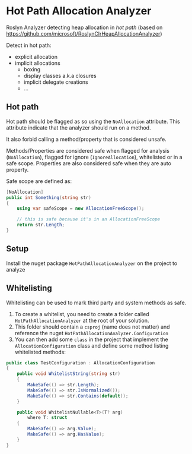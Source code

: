 Hot Path Allocation Analyzer
===================================

Roslyn Analyzer detecting heap allocation in *hot path* (based on https://github.com/microsoft/RoslynClrHeapAllocationAnalyzer) 

Detect in hot path:  
 - explicit allocation 
 - implicit allocations 
    - boxing 
    - display classes a.k.a closures 
    - implicit delegate creations
    - ...

## Hot path

Hot path should be flagged as so using the `NoAllocation` attribute. This attribute indicate that the analyzer should run on a method.

It also forbid calling a method/property that is considered unsafe. 

Methods/Properties are considered safe when flagged for analysis (`NoAllocation`), flagged for ignore (`IgnoreAllocation`), whitelisted or in a safe scope.
Properties are also considered safe when they are auto property. 

Safe scope are defined as:
```cs
[NoAllocation]
public int Something(string str) 
{
    using var safeScope = new AllocationFreeScope();

    // this is safe because it's in an AllocationFreeScope
    return str.Length;
}
```

## Setup

Install the nuget package `HotPathAllocationAnalyzer` on the project to analyze

## Whitelisting

Whitelisting can be used to mark third party and system methods as safe.

1. To create a whitelist, you need to create a folder called `HotPathAllocationAnalyzer` at the root of your solution. 
2. This folder should contain a `csproj` (name does not matter) and reference the nuget `HotPathAllocationAnalyzer.Configuration`
3. You can then add some `class` in the project that implement the `AllocationConfiguration` class and define some method listing whitelisted methods:

```cs
public class TestConfiguration : AllocationConfiguration
{
    public void WhitelistString(string str)
    {
        MakeSafe(() => str.Length);
        MakeSafe(() => str.IsNormalized());
        MakeSafe(() => str.Contains(default));
    }

    public void WhitelistNullable<T>(T? arg)
        where T: struct
    {
        MakeSafe(() => arg.Value); 
        MakeSafe(() => arg.HasValue); 
    }
}
```  